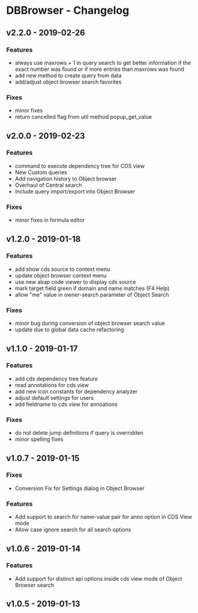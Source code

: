 # DBBrowser - Changelog

## v2.2.0   - 2019-02-26

### Features

- always use maxrows + 1 in query search to get better information if the 
  exact number was found or if more entries than maxrows was found
- add new method to create query from data
- add/adjust object browser search favorites

### Fixes

- minor fixes
- return cancelled flag from util method popup_get_value

## v2.0.0   - 2019-02-23

### Features

- command to execute dependency tree for CDS view
- New Custom queries
- Add navigation history to Object browser
- Overhaul of Central search
- Include query import/export into Object Browser

### Fixes

- minor fixes in formula editor

## v1.2.0   - 2019-01-18

### Features

- add show cds source to context menu
- update object browser context menu
- use new abap code viewer to display cds source
- mark target field green if domain and name matches (F4 Help)
- allow "me" value in owner-search parameter of Object Search

### Fixes

- minor bug during conversion of object browser search value
- update due to global data cache refactoring

## v1.1.0   - 2019-01-17

### Features

- add cds dependency tree feature
- read annotations for cds view
- add new icon constants for dependency analyzer
- adjust default settings for users
- add fieldname to cds view for annoations

### Fixes

- do not delete jump definitions if query is overridden
- minor spelling fixes

## v1.0.7   - 2019-01-15

### Fixes

- Conversion Fix for Settings dialog in Object Browser

### Features

- Add support to search for name-value pair for anno option in CDS View mode
- Allow case ignore search for all search options

## v1.0.6   - 2019-01-14

### Features

- Add support for distinct api options inside cds view mode of Object Browser
search

## v1.0.5   - 2019-01-13